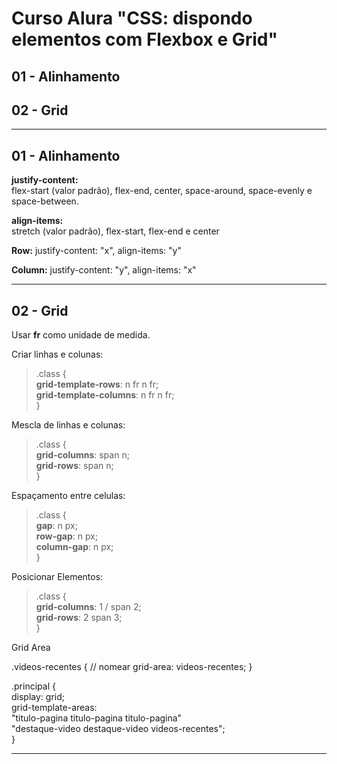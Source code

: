# Curso Alura "CSS: dispondo elementos com Flexbox e Grid"  

## 01 - Alinhamento
## 02 - Grid  

----------------------------------------  

## 01 - Alinhamento  
  
**justify-content:**    
flex-start (valor padrão), flex-end, center, space-around, space-evenly e space-between.  

**align-items:**  
stretch (valor padrão), flex-start, flex-end e center  

**Row:** justify-content: "x", align-items: "y"

**Column:** justify-content: "y", align-items: "x"

----------------------------------------  

## 02 - Grid

Usar **fr** como unidade de medida.

Criar linhas e colunas:  

> .class {  
> **grid-template-rows**: n fr n fr;  
> **grid-template-columns**: n fr n fr;   
> }  
  
Mescla de linhas e colunas:

> .class {   
> **grid-columns**: span n;  
> **grid-rows**: span n;  
> }   
  
Espaçamento entre celulas: 

> .class {  
> **gap**: n px;  
> **row-gap**: n px;    
> **column-gap**: n px;  
> }    
  
Posicionar Elementos:  
    
> .class {   
> **grid-columns**: 1 / span 2;  
> **grid-rows**: 2 span 3;  
> }   
    
Grid Area

.videos-recentes { // nomear
    grid-area: videos-recentes;
}
  
.principal {  
        display: grid;  
        grid-template-areas:   
            "titulo-pagina titulo-pagina titulo-pagina"  
            "destaque-video destaque-video videos-recentes";  
}  
  
---------------------------------------- 

